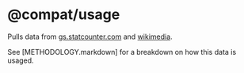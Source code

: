 # @compat/usage

Pulls data from [gs.statcounter.com](https://gs.statcounter.com) and [wikimedia](https://analytics.wikimedia.org/published/datasets/periodic/reports/metrics/browser/).

See [METHODOLOGY.markdown] for a breakdown on how this data is usaged.
